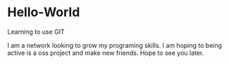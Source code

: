 # Hello-World
Learning to use GIT

I am a network looking to grow my programing skills. I am hoping to being active is a oss project and make new friends. Hope to see you later.
